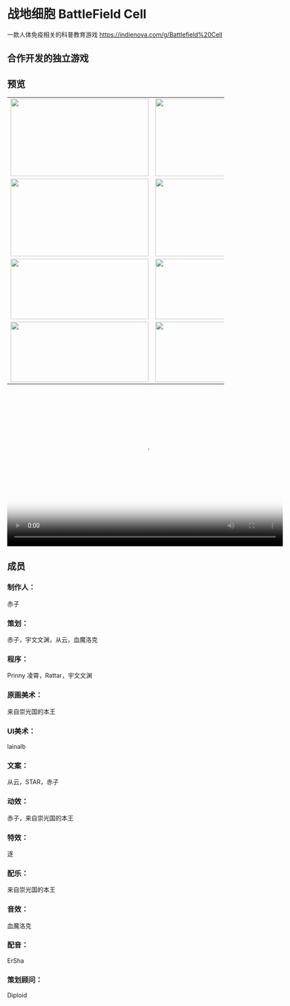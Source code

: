# 战地细胞 BattleField Cell 
一款人体免疫相关的科普教育游戏
https://indienova.com/g/Battlefield%20Cell
## 合作开发的独立游戏
## 预览
<table>
<tr>
<td><img src="https://battlefieldcell-1251780400.cos.ap-chengdu.myqcloud.com/a.png" height="180" width="320" /></td>
<td><img src="https://battlefieldcell-1251780400.cos.ap-chengdu.myqcloud.com/b.gif" height="180" width="320" /></td>
</tr>
<tr>
<td><img src="https://battlefieldcell-1251780400.cos.ap-chengdu.myqcloud.com/c.jpg" height="180" width="320" /></td>
<td><img src="https://battlefieldcell-1251780400.cos.ap-chengdu.myqcloud.com/d.png" height="180" width="320" /></td>
</tr>
<tr>
<td><img src="https://battlefieldcell-1251780400.cos.ap-chengdu.myqcloud.com/e.jpg" height="140" width="320" /></td>
<td><img src="https://battlefieldcell-1251780400.cos.ap-chengdu.myqcloud.com/f.jpg" height="140" width="320" /></td>
</tr>
<tr>
<td><img src="https://battlefieldcell-1251780400.cos.ap-chengdu.myqcloud.com/g.jpg" height="140" width="320" /></td>
<td><img src="https://battlefieldcell-1251780400.cos.ap-chengdu.myqcloud.com/h.jpg" height="140" width="320" /></td>
</tr>
</table>

<video id="video" controls="" preload="https://battlefieldcell-1251780400.cos.ap-chengdu.myqcloud.com/a.png" poster="https://battlefieldcell-1251780400.cos.ap-chengdu.myqcloud.com/a.png" height="360" width="640">
      <source id="mp4" src="https://battlefieldcell-1251780400.cos.ap-chengdu.myqcloud.com/BattlefieldCell.mp4" type="video/mp4">
      <p>Your user agent does not support the HTML5 Video element.</p>
</video>

## 成员
### 制作人：
赤子
### 策划：
赤子，宇文文渊，从云，血魔洛克
### 程序：
Prinny 凌霄，Rattar，宇文文渊
### 原画美术：
来自崇光国的本王
### UI美术：
lainalb
### 文案：
从云，STAR，赤子
### 动效：
赤子，来自崇光国的本王
### 特效：
逐
### 配乐：
来自崇光国的本王
### 音效：
血魔洛克
### 配音：
ErSha
### 策划顾问：
Diploid
